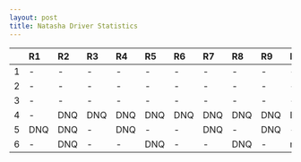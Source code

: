 ```yaml
---
layout: post 
title: Natasha Driver Statistics
--- 
```


|    | R1   | R2   | R3   | R4   | R5   | R6   | R7   | R8   | R9   | R10   | R11   | R12   |
|---:|:-----|:-----|:-----|:-----|:-----|:-----|:-----|:-----|:-----|:------|:------|:------|
|  1 | -    | -    | -    | -    | -    | -    | -    | -    | -    | -     | -     | -     |
|  2 | -    | -    | -    | -    | -    | -    | -    | -    | -    | -     | -     | -     |
|  3 | -    | -    | -    | -    | -    | -    | -    | -    | -    | -     | -     | -     |
|  4 | -    | DNQ  | DNQ  | DNQ  | DNQ  | DNQ  | DNQ  | DNQ  | DNQ  | DNQ   | DNQ   | -     |
|  5 | DNQ  | DNQ  | -    | DNQ  | -    | -    | DNQ  | -    | DNQ  | -     | -     | -     |
|  6 | -    | DNQ  | -    | -    | DNQ  | -    | -    | DNQ  | -    | nan   | nan   | nan   |